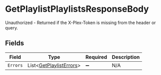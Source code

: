 # GetPlaylistPlaylistsResponseBody

Unauthorized - Returned if the X-Plex-Token is missing from the header or query.


## Fields

| Field                                                                 | Type                                                                  | Required                                                              | Description                                                           |
| --------------------------------------------------------------------- | --------------------------------------------------------------------- | --------------------------------------------------------------------- | --------------------------------------------------------------------- |
| `Errors`                                                              | List<[GetPlaylistErrors](../../Models/Requests/GetPlaylistErrors.md)> | :heavy_minus_sign:                                                    | N/A                                                                   |